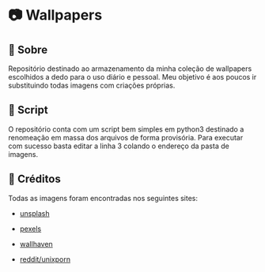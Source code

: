 # 📷 Wallpapers

## 📃 Sobre

Repositório destinado ao armazenamento da minha coleção de wallpapers escolhidos a dedo para o uso diário e pessoal. Meu objetivo é aos poucos ir substituindo todas imagens com criações próprias.

## 🔧 Script

O repositório conta com um script bem simples em python3 destinado a renomeação em massa dos arquivos de forma provisória. Para executar com sucesso basta editar a linha 3 colando o endereço da pasta de imagens.

## 📌 Créditos

Todas as imagens foram encontradas nos seguintes sites:

- [unsplash](https://unsplash.com/pt-br)

- [pexels](https://www.pexels.com/pt-br/)

- [wallhaven](https://wallhaven.cc/)

- [reddit/unixporn](https://www.reddit.com/r/unixporn/)
